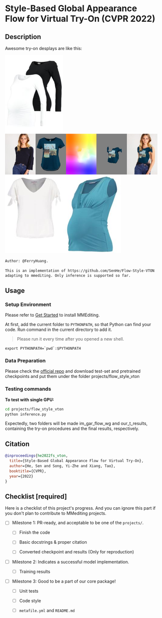 # Style-Based Global Appearance Flow for Virtual Try-On (CVPR 2022)

## Description

Awesome try-on desplays are like this:

![image1](projects/flow_style_vton/examples/000001_1.png)![image2](projects/flow_style_vton/examples/000010_0.png)![image3](projects/flow_style_vton/examples/000020_1.png)![image4](projects/flow_style_vton/examples/000057_1.png)

```
Author: @FerryHuang.

This is an implementation of https://github.com/SenHe/Flow-Style-VTON adapting to mmediting. Only inference is supported so far.
```

## Usage

### Setup Environment

Please refer to [Get Started](https://mmediting.readthedocs.io/en/latest/get_started/I.html) to install
MMEditing.

At first, add the current folder to `PYTHONPATH`, so that Python can find your code. Run command in the current directory to add it.

> Please run it every time after you opened a new shell.

```shell
export PYTHONPATH=`pwd`:$PYTHONPATH
```

### Data Preparation

Please check the [official repo](https://github.com/SenHe/Flow-Style-VTON) and download test-set and pretrained checkpoints and put them under the folder projects/flow_style_vton

### Testing commands

**To test with single GPU:**

```bash
cd projects/flow_style_vton
python inference.py
```

Expectedly, two folders will be made im_gar_flow_wg and our_t_results, containing the
try-on procedures and the final results, respectively.

## Citation

<!-- Replace to the citation of the paper your project refers to. -->

```bibtex
@inproceedings{he2022fs_vton,
  title={Style-Based Global Appearance Flow for Virtual Try-On},
  author={He, Sen and Song, Yi-Zhe and Xiang, Tao},
  booktitle={CVPR},
  year={2022}
}
```

## Checklist \[required\]

Here is a checklist of this project's progress. And you can ignore this part if you don't plan to contribute
to MMediting projects.

- [ ] Milestone 1: PR-ready, and acceptable to be one of the `projects/`.

  - [ ] Finish the code

    <!-- The code's design shall follow existing interfaces and convention. For example, each model component should be registered into `mmedit.registry.MODELS` and configurable via a config file. -->

  - [ ] Basic docstrings & proper citation

    <!-- Each major class should contains a docstring, describing its functionality and arguments. If your code is copied or modified from other open-source projects, don't forget to cite the source project in docstring and make sure your behavior is not against its license. Typically, we do not accept any code snippet under GPL license. [A Short Guide to Open Source Licenses](https://medium.com/nationwide-technology/a-short-guide-to-open-source-licenses-cf5b1c329edd) -->

  - [ ] Converted checkpoint and results (Only for reproduction)

    <!-- If you are reproducing the result from a paper, make sure the model in the project can match that results. Also please provide checkpoint links or a checkpoint conversion script for others to get the pre-trained model. -->

- [ ] Milestone 2: Indicates a successful model implementation.

  - [ ] Training results

    <!-- If you are reproducing the result from a paper, train your model from scratch and verified that the final result can match the original result. -->

- [ ] Milestone 3: Good to be a part of our core package!

  - [ ] Unit tests

    <!-- Unit tests for the major module are required. [Example](https://github.com/open-mmlab/mmediting/blob/main/tests/test_models/test_backbones/test_vision_transformer.py) -->

  - [ ] Code style

    <!-- Refactor your code according to reviewer's comment. -->

  - [ ] `metafile.yml` and `README.md`

    <!-- It will used for mmediting to acquire your models. [Example](https://github.com/open-mmlab/mmediting/blob/main/configs/mvit/metafile.yml). In particular, you may have to refactor this README into a standard one. [Example](https://github.com/open-mmlab/mmediting/blob/main/configs/swin_transformer/README.md) -->
